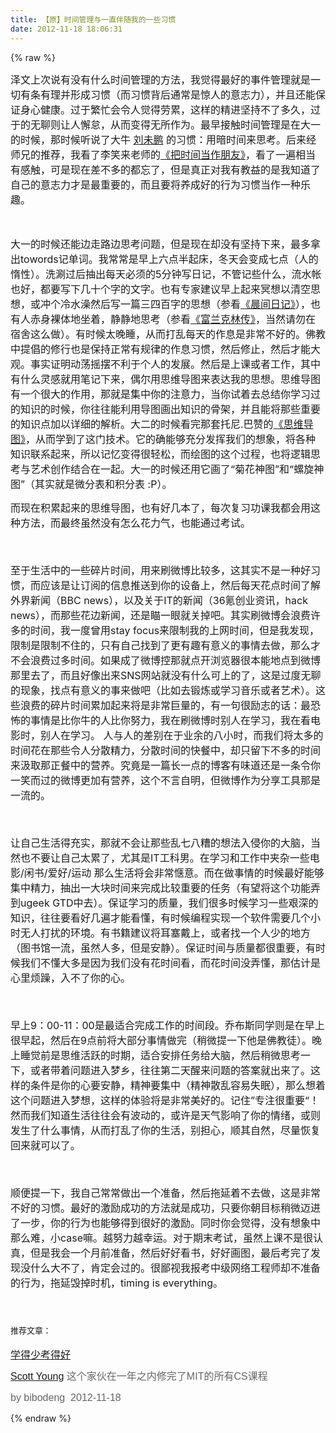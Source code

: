```yaml
---
title: 【原】时间管理与一直伴随我的一些习惯
date: 2012-11-18 18:06:31
---
```

{% raw %}
<p><span style="font-size:16px;">泽文上次说有没有什么时间管理的方法，我觉得最好的事件管理就是一切有条有理并形成习惯（而习惯背后通常是惊人的意志力），并且还能保证身心健康。过于繁忙会令人觉得劳累，这样的精进坚持不了多久，过于的无聊则让人懈怠，从而变得无所作为。最早接触时间管理是在大一的时候，那时候听说了大牛 <a href="http://mindhacks.cn/"><span style="font-size:16px;">刘未鹏</span></a> 的习惯：用暗时间来思考。后来经师兄的推荐，我看了李笑来老师的<a href="http://book.douban.com/subject/3609132/"><span style="font-size:16px;">《把时间当作朋友》</span></a>，看了一遍相当有感触，可是现在差不多的都忘了，但是真正对我有教益的是我知道了自己的意志力才是最重要的，而且要将养成好的行为习惯当作一种乐趣。</span></p>
<span style="font-size:16px;"> </span><p><span style="font-size:16px;"><br />
</span></p>
<span style="font-size:16px;"> </span><p><span style="font-size:small;"><span style="line-height:24px;font-size:16px;">大一的时候还能边走路边思考问题，但是现在却没有坚持下来，最多拿出towords记单词。我常常是早上六点半起床，冬天会变成七点（人的惰性）。洗涮过后抽出每天必须的5分钟写日记，不管记些什么，流水帐也好，都要写下几十个字的文字。也有专家建议早上起来冥想以清空思想，或冲个冷水澡然后写一篇三四百字的思想（参看<a href="http://book.douban.com/subject/1727293/"><span style="font-size:16px;">《晨间日记》</span></a>），也有人赤身裸体地坐着，静静地思考（参看<a href="http://book.douban.com/subject/1727293/"><span style="font-size:16px;">《富兰克林传》</span></a>，当然请勿在宿舍这么做）。有时候太晚睡，从而打乱每天的作息是非常不好的。佛教中提倡的修行也是保持正常有规律的作息习惯，然后修止，然后才能大观。事实证明动荡摇摆不利于个人的发展。然后是上课或者工作，其中有什么灵感就用笔记下来，偶尔用思维导图来表达我的思想。思维导图有一个很大的作用，那就是集中你的注意力，当你试着去总结你学习过的知识的时候，你往往能利用导图画出知识的骨架，并且能将那些重要的知识点加以详细的解析。大二的时候看完那套托尼.巴赞的<a href="http://book.douban.com/subject/4169488/"><span style="font-size:16px;">《思维导图》</span></a>，从而学到了这门技术。它的确能够充分发挥我们的想象，将各种知识联系起来，所以记忆变得很轻松，而绘图的这个过程，也将逻辑思考与艺术创作结合在一起。大一的时候还用它画了“菊花神图”和“螺旋神图”（其实就是微分表和积分表 :P）。</span></span></p>
<span style="font-size:16px;"> </span><p><span style="font-size:small;"><span style="line-height:24px;font-size:16px;">而现在积累起来的思维导图，也有好几本了，每次复习功课我都会用这种方法，而最终虽然没有怎么花力气，也能通过考试。</span></span></p>
<span style="font-size:16px;"> </span><p><span style="font-size:small;"><span style="line-height:24px;font-size:16px;"><br />
</span></span></p>
<span style="font-size:16px;"> </span><p><span style="font-size:small;"><span style="line-height:24px;font-size:16px;">至于生活中的一些碎片时间，用来刷微博比较多，这其实不是一种好习惯，而应该是让订阅的信息推送到你的设备上，然后每天花点时间了解外界新闻（BBC news），以及关于IT的新闻（36氪创业资讯，hack news），而那些花边新闻，还是瞄一眼就关掉吧。其实刷微博会浪费许多的时间，我一度曾用stay focus来限制我的上网时间，但是我发现，限制是限制不住的，只有自己找到了更有趣有意义的事情去做，那么才不会浪费过多时间。如果成了微博控那就点开浏览器很本能地点到微博那里去了，而且好像出来SNS网站就没有什么可上的了，这是过度无聊的现象，找点有意义的事来做吧（比如去锻炼或学习音乐或者艺术）。这些浪费的碎片时间累加起来将是非常巨量的，有一句很励志的话：最恐怖的事情是比你牛的人比你努力，我在刷微博时别人在学习，我在看电影时，别人在学习。 人与人的差别在于业余的八小时，而我们将太多的时间花在那些令人分散精力，分散时间的快餐中，却只留下不多的时间来汲取那正餐中的营养。究竟是一篇长一点的博客有味道还是一条令你一笑而过的微博更加有营养，这个不言自明，但微博作为分享工具那是一流的。</span></span></p>
<span style="font-size:16px;"> </span><p><span style="font-size:small;"><span style="line-height:24px;font-size:16px;"><br />
</span></span></p>
<span style="font-size:16px;"> </span><p><span style="font-size:small;"><span style="line-height:24px;font-size:16px;">让自己生活得充实，那就不会让那些乱七八糟的想法入侵你的大脑，当然也不要让自己太累了，尤其是IT工科男。在学习和工作中夹杂一些电影/闲书/爱好/运动 那么生活将会非常惬意。而在做事情的时候最好能够集中精力，抽出一大块时间来完成比较重要的任务（有望将这个功能弄到ugeek GTD中去）。保证学习的质量，我们很多时候学习一些艰深的知识，往往要看好几遍才能看懂，有时候编程实现一个软件需要几个小时无人打扰的环境。有书籍建议将耳塞戴上，或者找一个人少的地方（图书馆一流，虽然人多，但是安静）。保证时间与质量都很重要，有时候我们不懂大多是因为我们没有花时间看，而花时间没弄懂，那估计是心里烦躁，入不了你的心。</span></span></p>
<span style="font-size:16px;"> </span><p><span style="font-size:small;"><span style="line-height:24px;font-size:16px;"><br />
</span></span></p>
<span style="font-size:16px;"> </span><p><span style="font-size:small;"><span style="line-height:24px;font-size:16px;">早上9：00-11：00是最适合完成工作的时间段。乔布斯同学则是在早上很早起，然后在9点前将大部分事情做完（稍微提一下他是佛教徒）。晚上睡觉前是思维活跃的时期，适合安排任务给大脑，然后稍微思考一下，或者带着问题进入梦乡，往往第二天醒来问题的答案就出来了。这样的条件是你的心要安静，精神要集中（精神散乱容易失眠），那么想着这个问题进入梦想，这样的体验将是非常美好的。记住”专注很重要“！然而我们知道生活往往会有波动的，或许是天气影响了你的情绪，或则发生了什么事情，从而打乱了你的生活，别担心，顺其自然，尽量恢复回来就可以了。</span></span></p>
<span style="font-size:16px;"> </span><p><span style="font-size:small;"><span style="line-height:24px;font-size:16px;"><br />
</span></span></p>
<span style="font-size:16px;"> </span><p><span style="font-size:small;"><span style="line-height:24px;font-size:16px;">顺便提一下，我自己常常做出一个准备，然后拖延着不去做，这是非常不好的习惯。最好的激励成功的方法就是成功，只要你朝目标稍微迈进了一步，你的行为也能够得到很好的激励。同时你会觉得，没有想象中那么难，小case嘛。越努力越幸运。对于期末考试，虽然上课不是很认真，但是我会一个月前准备，然后好好看书，好好画图，最后考完了发现没什么大不了，肯定会过的。很鄙视我报考中级网络工程师却不准备的行为，拖延毁掉时机，timing is everything。</span></span></p>
<span style="font-size:16px;"> </span><p><span style="font-size:small;"><span style="line-height:24px;font-size:16px;"><br />
</span></span></p>
<p><span style="font-size:small;"><span style="line-height:24px;">推荐文章：</span></span></p>
<span style="font-size:16px;"> </span><p><span style="font-size:16px;"><a href="http://www.mifengtd.cn/articles/learn-more-study-less.html"><span style="font-size:16px;">学得少考得好</span></a></span></p>
<span style="font-size:16px;"> </span><p><span style="color:#666666;font-family:Verdana, Arial, Helvetica, sans-serif;line-height:20px;font-size:16px;"><a href="http://www.scotthyoung.com/blog/mit-challenge/"><span style="font-size:16px;">Scott Young</span></a> 这个家伙在一年之内修完了MIT的所有CS课程</span></p>
<span style="font-size:16px;"> </span><p><span style="color:#666666;font-family:Verdana, Arial, Helvetica, sans-serif;line-height:20px;font-size:16px;">by bibodeng &nbsp;2012-11-18</span></p>{% endraw %}
